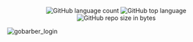 <p align="center">
  <img alt="GitHub language count" src="https://img.shields.io/github/languages/count/SandroAlmeidaDev/gostack-bootcamp-gobarber-web">

  <img alt="GitHub top language" src="https://img.shields.io/github/languages/top/SandroAlmeidaDev/gostack-bootcamp-gobarber-web?logo=typescript">

  <img alt="GitHub repo size in bytes" src="https://img.shields.io/github/repo-size/SandroAlmeidaDev/gostack-bootcamp-gobarber-web?color=green">

  <br>

![gobarber_login](https://user-images.githubusercontent.com/58606794/83960124-5fbe0380-a85b-11ea-9a7a-d5df5f80c9bd.jpg)

